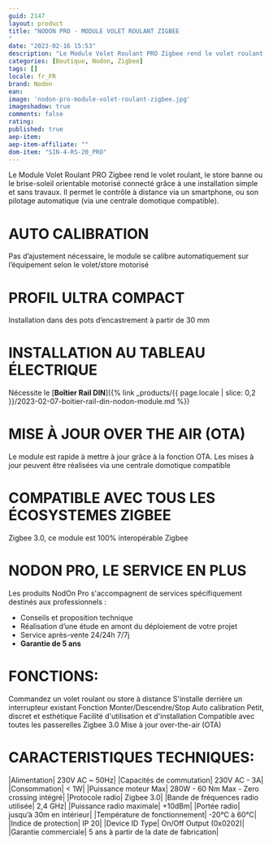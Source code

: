 ```yaml
---
guid: 2147
layout: product 
title: "NODON PRO - MODULE VOLET ROULANT ZIGBEE
"
date: "2023-02-16 15:53"
description: "Le Module Volet Roulant PRO Zigbee rend le volet roulant, le store banne ou le brise-soleil orientable motorisé connecté grâce à une installation simple et sans travaux."
categories: [Boutique, Nodon, Zigbee]
tags: []
locale: fr_FR
brand: Nodon
ean: 
image: 'nodon-pro-module-volet-roulant-zigbee.jpg'
imageshadow: true
comments: false
rating:  
published: true
aep-item: 
aep-item-affiliate: ""
dom-item: "SIN-4-RS-20_PRO"
---
```


Le Module Volet Roulant PRO Zigbee rend le volet roulant, le store banne ou le brise-soleil orientable motorisé connecté grâce à une installation simple et sans travaux. Il permet le contrôle à distance via un smartphone, ou son pilotage automatique (via une centrale domotique compatible).

# AUTO CALIBRATION
Pas d’ajustement nécessaire, le module se calibre automatiquement sur l’équipement selon le volet/store motorisé

# PROFIL ULTRA COMPACT
Installation dans des pots d’encastrement à partir de 30 mm

# INSTALLATION AU TABLEAU ÉLECTRIQUE
Nécessite le [**Boîtier Rail DIN**]({% link _products/{{ page.locale | slice: 0,2 }}/2023-02-07-boitier-rail-din-nodon-module.md %})

# MISE À JOUR OVER THE AIR (OTA)
Le module est rapide à mettre à jour grâce à la fonction OTA. Les mises à jour peuvent être réalisées via une centrale domotique compatible

# COMPATIBLE AVEC TOUS LES ÉCOSYSTEMES ZIGBEE
Zigbee 3.0, ce module est 100% interopérable Zigbee

# NODON PRO, LE SERVICE EN PLUS
Les produits NodOn Pro s'accompagnent de services spécifiquement destinés aux professionnels :

- Conseils et proposition technique
- Réalisation d’une étude en amont du déploiement de votre projet
- Service après-vente 24/24h 7/7j
- **Garantie de 5 ans**

# FONCTIONS:

Commandez un volet roulant ou store à distance
S'installe derrière un interrupteur existant
Fonction Monter/Descendre/Stop
Auto calibration
Petit, discret et esthétique
Facilité d'utilisation et d'installation
Compatible avec toutes les passerelles Zigbee 3.0
Mise à jour over-the-air (OTA)

# CARACTERISTIQUES TECHNIQUES:

|Alimentation| 230V AC ~ 50Hz|
|Capacités de commutation| 230V AC - 3A|
|Consommation| < 1W|
|Puissance moteur Max| 280W - 60 Nm Max - Zero crossing intégré|
|Protocole radio| Zigbee 3.0|
|Bande de fréquences radio utilisée| 2,4 GHz|
|Puissance radio maximale| +10dBm|
|Portée radio| jusqu’à 30m en intérieur|
|Température de fonctionnement| -20°C à 60°C|
|Indice de protection| IP 20|
|Device ID Type| On/Off Output (0x0202)|
|Garantie commerciale| 5 ans à partir de la date de fabrication|
